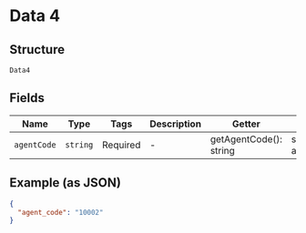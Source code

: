 
# Data 4

## Structure

`Data4`

## Fields

| Name | Type | Tags | Description | Getter | Setter |
|  --- | --- | --- | --- | --- | --- |
| `agentCode` | `string` | Required | - | getAgentCode(): string | setAgentCode(string agentCode): void |

## Example (as JSON)

```json
{
  "agent_code": "10002"
}
```

